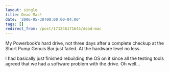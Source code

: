 ```yaml
---
layout: single
title: Dead Mac!
date: '2006-05-30T00:00:00-04:00'
tags: []
redirect_from: /post/171246171645/dead-mac
---
```

My Powerbook&rsquo;s hard drive, not three days after a complete checkup at the Short Pump Genuis Bar just failed. At the hardware level no less.

I had basically just finished rebuilding the OS on it since all the testing tools agreed that we had a software problem with the drive. Oh well&hellip;
